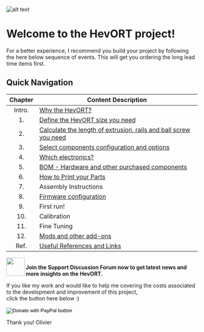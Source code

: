 
![alt text](https://github.com/MirageC79/HevORT/blob/master/images/Coverflat.png?raw=true)
# Welcome to the HevORT project!
For a better experience, I recommend you build your project by following the here below sequence of events.  This will get you ordering the long lead time items first.  

## Quick Navigation

Chapter|Content Description
 :---: |-------------------
Intro.|[Why the HevORT?](/intro.md)
1.|[Define the HevORT size you need](/definesize.md)
2.|[Calculate the length of extrusion, rails and ball screw you need](/framecalculator.md)
3.|[Select components configuration and options](/componentselection.md)
4.|[Which electronics?](/electronics.md)
5.|[BOM - Hardware and other purchased components](purchased)
6.|[How to Print your Parts](/howtoprint.md)
7.|Assembly Instructions
8.|[Firmware configuration](/firmwaresettings.md)
9.|First run!
10.|Calibration
11.|Fine Tuning
12.|[Mods and other add-ons](modsandmore)
Ref.|[Useful References and Links](/usefulref.md)



<a href="https://forums.hevort.com/index.php"><img src="https://github.com/MirageC79/HevORT/blob/master/images/HevORT%20Logo.png?raw=true" align="left" height="48" width="48" ></a>  
**Join the Support Discussion Forum now to get latest news and more insights on the HevORT.**  

If you like my work and would like to help me covering the costs associated to the development and improvement of this project, <br>
click the button here below :)

<form action="https://www.paypal.com/cgi-bin/webscr" method="post" target="_top">
<input type="hidden" name="cmd" value="_s-xclick" />
<input type="hidden" name="hosted_button_id" value="LYP98YKUSLXN2" />
<input type="image" src="https://www.paypalobjects.com/en_US/i/btn/btn_donateCC_LG.gif" border="0" name="submit" title="PayPal - The safer, easier way to pay online!" alt="Donate with PayPal button" />
<img alt="" border="0" src="https://www.paypal.com/en_CA/i/scr/pixel.gif" width="1" height="1" />
</form>

Thank you!
Olivier




